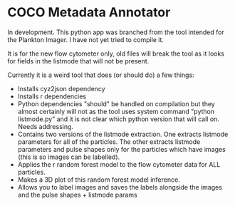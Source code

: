 # COCO Metadata Annotator

In development.
This python app was branched from the tool intended for the Plankton Imager. 
I have not yet tried to compile it.

It is for the new flow cytometer only, old files will break the tool as it looks for fields in the listmode that will not be present.

Currently it is a weird tool that does (or should do) a few things:
- Installs cyz2json dependency
- Installs r dependencies
- Python dependencies "should" be handled on compilation but they almost certainly will not as the tool uses system command "python listmode.py" and it is not clear which python version that will call on. Needs addressing.
- Contains two versions of the listmode extraction. One extracts listmode parameters for all of the particles. The other extracts listmode parameters and pulse shapes only for the particles which have images (this is so images can be labelled).
- Applies the r random forest model to the flow cytometer data for ALL particles.
- Makes a 3D plot of this random forest model inference.
- Allows you to label images and saves the labels alongside the images and the pulse shapes + listmode params



